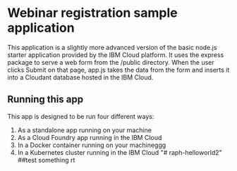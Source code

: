 # Webinar registration sample application

This application is a slightly more advanced version of the basic node.js
starter application provided by the IBM Cloud platform. It uses the express
package to serve a web form from the /public directory. When the user clicks
Submit on that page, app.js takes the data from the form and inserts it into
a Cloudant database hosted in the IBM Cloud.

## Running this app
This app is designed to be run four different ways:

1. As a standalone app running on your machine
2. As a Cloud Foundry app running in the IBM Cloud
3. In a Docker container running on your machineggg
4. In a Kubernetes cluster running in the IBM Cloud
"# raph-helloworld2"
##test something rt

